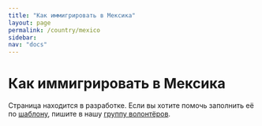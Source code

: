 ```yaml
---
title: "Как иммигрировать в Мексика"
layout: page
permalink: /country/mexico
sidebar:
nav: "docs"
---
```


# Как иммигрировать в Мексика

Страница находится в разработке. Если вы хотите помочь заполнить её по [шаблону](/template), пишите в нашу [группу волонтёров](https://t.me/+FHi3FnJaoWJkMDAx).
